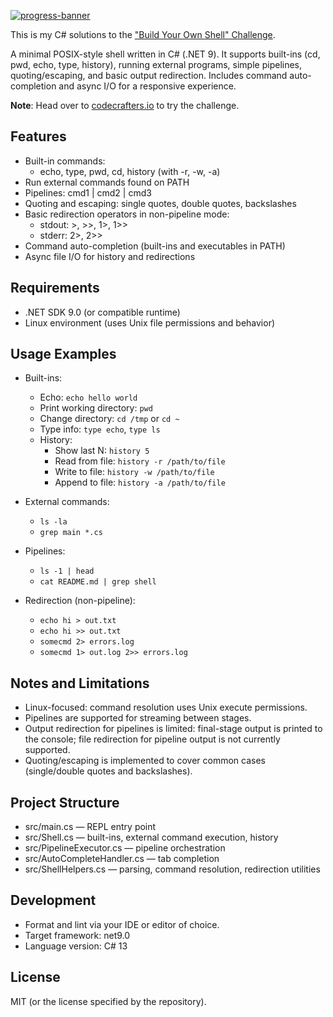 [![progress-banner](https://backend.codecrafters.io/progress/shell/3b20ac08-eabc-405b-b3b6-57f723c5e686)](https://app.codecrafters.io/users/codecrafters-bot?r=2qF)

This is my C# solutions to the
["Build Your Own Shell" Challenge](https://app.codecrafters.io/courses/shell/overview).

A minimal POSIX-style shell written in C# (.NET 9). It supports built-ins (cd, pwd, echo, type, history), running external programs, simple pipelines, quoting/escaping, and basic output redirection. Includes command auto-completion and async I/O for a responsive experience.


**Note**: Head over to
[codecrafters.io](https://codecrafters.io) to try the challenge.

## Features

- Built-in commands:
    - echo, type, pwd, cd, history (with -r, -w, -a)
- Run external commands found on PATH
- Pipelines: cmd1 | cmd2 | cmd3
- Quoting and escaping: single quotes, double quotes, backslashes
- Basic redirection operators in non-pipeline mode:
    - stdout: >, >>, 1>, 1>>
    - stderr: 2>, 2>>
- Command auto-completion (built-ins and executables in PATH)
- Async file I/O for history and redirections

## Requirements

- .NET SDK 9.0 (or compatible runtime)
- Linux environment (uses Unix file permissions and behavior)

## Usage Examples

- Built-ins:
    - Echo: `echo hello world`
    - Print working directory: `pwd`
    - Change directory: `cd /tmp` or `cd ~`
    - Type info: `type echo`, `type ls`
    - History:
        - Show last N: `history 5`
        - Read from file: `history -r /path/to/file`
        - Write to file: `history -w /path/to/file`
        - Append to file: `history -a /path/to/file`

- External commands:
    - `ls -la`
    - `grep main *.cs`

- Pipelines:
    - `ls -1 | head`
    - `cat README.md | grep shell`

- Redirection (non-pipeline):
    - `echo hi > out.txt`
    - `echo hi >> out.txt`
    - `somecmd 2> errors.log`
    - `somecmd 1> out.log 2>> errors.log`

## Notes and Limitations

- Linux-focused: command resolution uses Unix execute permissions.
- Pipelines are supported for streaming between stages.
- Output redirection for pipelines is limited: final-stage output is printed to the console; file redirection for pipeline output is not currently supported.
- Quoting/escaping is implemented to cover common cases (single/double quotes and backslashes).

## Project Structure

- src/main.cs — REPL entry point
- src/Shell.cs — built-ins, external command execution, history
- src/PipelineExecutor.cs — pipeline orchestration
- src/AutoCompleteHandler.cs — tab completion
- src/ShellHelpers.cs — parsing, command resolution, redirection utilities

## Development

- Format and lint via your IDE or editor of choice.
- Target framework: net9.0
- Language version: C# 13

## License

MIT (or the license specified by the repository).
